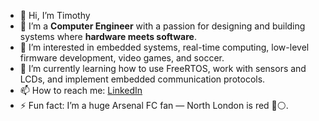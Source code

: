 

<!--
**timjim007/timjim007** is a ✨ _special_ ✨ repository because its `README.md` (this file) appears on your GitHub profile.

Here are some ideas to get you started:

- 🔭 I’m currently working on ...
- 🌱 I’m currently learning ...
- 👯 I’m looking to collaborate on ...
- 🤔 I’m looking for help with ...
- 💬 Ask me about ...
- 📫 How to reach me: ...
- 😄 Pronouns: ...
- ⚡ Fun fact: ...
-->
- 👋 Hi, I’m Timothy
- 📖 I’m a **Computer Engineer** with a passion for designing and building systems where **hardware meets software**.
- 👀 I’m interested in embedded systems, real-time computing, low-level firmware development, video games, and soccer.
- 🌱 I’m currently learning how to use FreeRTOS, work with sensors and LCDs, and implement embedded communication protocols.
- 📫 How to reach me: [LinkedIn](https://www.linkedin.com/in/timothy-jimoh)  
- ⚡ Fun fact: I’m a huge Arsenal FC fan — North London is red 🔴⚪.




